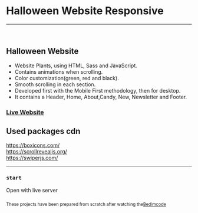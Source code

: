 # Halloween Website Responsive

<hr/>
<br>

## Halloween Website

- Website Plants, using HTML, Sass and JavaScript.
- Contains animations when scrolling.
- Color customization(green, red and black).
- Smooth scrolling in each section.
- Developed first with the Mobile First methodology, then for desktop.
- It contains a Header, Home, About,Candy, New, Newsletter and Footer.

### [Live Website](https://plants-theme-rs.netlify.app/)

## Used packages cdn

https://boxicons.com/ <br>
https://scrollrevealjs.org/ <br>
https://swiperjs.com/ <br>

<hr/>

### `start`

Open with live server

#####

<small>These projects have been prepared from scratch after watching the[Bedimcode](https://www.youtube.com/c/Bedimcode)</small>
